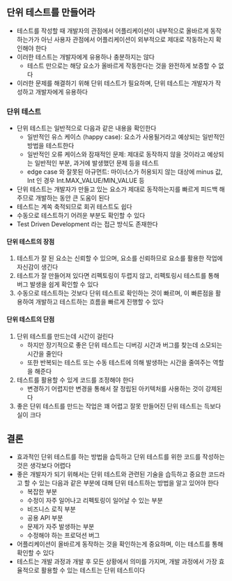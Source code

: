 ## 단위 테스트를 만들어라

* 테스트를 작성할 때 개발자의 관점에서 어플리케이션이 내부적으로 올바르게 동작하는가가 아닌 사용자 관점에서 어플리케이션이 외부적으로 제대로 작동하는지 확인해야 한다
* 이러한 테스트는 개발자에게 유용하나 충분하지는 않다
    * 테스트 만으로는 해당 요소가 올바르게 작동한다는 것을 완전하게 보증할 수 없다
* 이러한 문제를 해결하기 위해 단위 테스트가 필요하며, 단위 테스트는 개발자가 작성하고 개발자에게 유용하다

### 단위 테스트

* 단위 테스트는 일반적으로 다음과 같은 내용을 확인한다
    - 일반적인 유스 케이스 (happy case): 요소가 사용될거라고 예상되는 일반적인 방법을 테스트한다
    - 일반적인 오류 케이스와 잠재적인 문제: 제대로 동작하지 않을 것이라고 예상되는 일반적인 부분, 과거에 발생했던 문제 등을 테스트
    - edge case 와 잘못된 아규먼트: 마이너스가 허용되지 않는 대상에 minus 값, Int 인 경우 Int.MAX_VALUE/MIN_VALUE 등
* 단위 테스트는 개발자가 만들고 있는 요소가 제대로 동작하는지를 빠르게 피드백 해주므로 개발하는 동안 큰 도움이 된다
* 테스트는 계쏙 축적되므로 회귀 테스트도 쉽다
* 수동으로 테스트하기 어려운 부분도 확인할 수 있다
* Test Driven Development 라는 접근 방식도 존재한다

#### 단위 테스트의 장점

1. 테스트가 잘 된 요소는 신뢰할 수 있으며, 요소를 신뢰하므로 요소를 활용한 작업에 자신감이 생긴다
2. 테스트가 잘 만들어져 있다면 리펙토링이 두렵지 않고, 리펙토링시 테스트를 통해 버그 발생을 쉽게 확인할 수 있다
3. 수동으로 테스트하는 것보다 단위 테스트로 확인하는 것이 빠르며, 이 빠른점을 활용하여 개발하고 테스트하는 흐름을 빠르게 진행할 수 있다

#### 단위 테스트의 단점

1. 단위 테스트를 만드는데 시간이 걸린다
    * 하지만 장기적으로 좋은 단위 테스트는 디버깅 시간과 버그를 찾는데 소모되는 시간을 줄인다
    * 또한 반복되는 테스트 또는 수동 테스트에 의해 발생하는 시간을 줄여주는 역할을 해준다
2. 테스트를 활용할 수 있게 코드를 조정해야 한다
    * 변경하기 어렵지만 변경을 통해서 잘 정립된 아키텍처를 사용하는 것이 강제된다
3. 좋은 단위 테스트를 만드는 작업은 꽤 어렵고 잘못 만들어진 단위 테스트는 득보다 실이 크다

## 결론

* 효과적인 단위 테스트를 하는 방법을 습득하고 단위 테스트를 위한 코드를 작성하는 것은 생각보다 어렵다
* 좋은 개발자가 되기 위해서는 단위 테스트와 관련된 기술을 습득하고 중요한 코드라고 할 수 있는 다음과 같은 부분에 대해 단위 테스트하는 방법을 알고 있어야 한다
    - 복잡한 부분
    - 수정이 자주 일어나고 리펙토링이 일어날 수 있는 부분
    - 비즈니스 로직 부분
    - 공용 API 부분
    - 문제가 자주 발생하는 부분
     - 수정해야 하는 프로덕션 버그
* 어플리케이션이 올바르게 동작하는 것을 확인하는게 중요하며, 이는 테스트를 통해 확인할 수 있다
* 테스트는 개발 과정과 개발 후 모든 상황에서 의미를 가지며, 개발 과정에서 가장 효율적으로 활용할 수 있는 테스트는 단위 테스트이다
